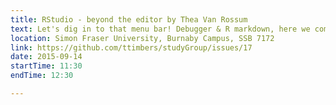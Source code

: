 ```yaml
---
title: RStudio - beyond the editor by Thea Van Rossum
text: Let's dig in to that menu bar! Debugger & R markdown, here we come
location: Simon Fraser University, Burnaby Campus, SSB 7172
link: https://github.com/ttimbers/studyGroup/issues/17
date: 2015-09-14
startTime: 11:30
endTime: 12:30

---
```

